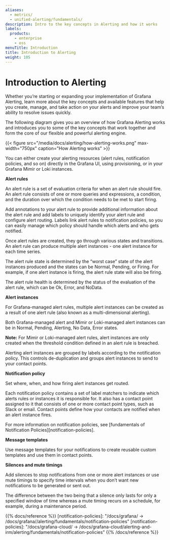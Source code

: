```yaml
---
aliases:
  - metrics/
  - unified-alerting/fundamentals/
description: Intro to the key concepts in Alerting and how it works
labels:
  products:
    - enterprise
    - oss
menuTitle: Introduction
title: Introduction to Alerting
weight: 105
---
```


# Introduction to Alerting

Whether you’re starting or expanding your implementation of Grafana Alerting, learn more about the key concepts and available features that help you create, manage, and take action on your alerts and improve your team’s ability to resolve issues quickly.

The following diagram gives you an overview of how Grafana Alerting works and introduces you to some of the key concepts that work together and form the core of our flexible and powerful alerting engine.

{{< figure src="/media/docs/alerting/how-alerting-works.png" max-width="750px" caption="How Alerting works" >}}

You can either create your alerting resources (alert rules, notification policies, and so on) directly in the Grafana UI, using provisioning, or in your Grafana Mimir or Loki instances.

**Alert rules**

An alert rule is a set of evaluation criteria for when an alert rule should fire. An alert rule consists of one or more queries and expressions, a condition, and the duration over which the condition needs to be met to start firing.

Add annotations to your alert rule to provide additional information about the alert rule and add labels to uniquely identify your alert rule and configure alert routing. Labels link alert rules to notification policies, so you can easily manage which policy should handle which alerts and who gets notified.

Once alert rules are created, they go through various states and transitions. An alert rule can produce multiple alert instances - one alert instance for each time series.

The alert rule state is determined by the “worst case” state of the alert instances produced and the states can be Normal, Pending, or Firing. For example, if one alert instance is firing, the alert rule state will also be firing.

The alert rule health is determined by the status of the evaluation of the alert rule, which can be Ok, Error, and NoData.

**Alert instances**

For Grafana-managed alert rules, multiple alert instances can be created as a result of one alert rule (also known as a multi-dimensional alerting).

Both Grafana-managed alert and Mimir or Loki-managed alert instances can be in Normal, Pending, Alerting, No Data, Error states.

**Note:** For Mimir or Loki-managed alert rules, alert instances are only created when the threshold condition defined in an alert rule is breached.

Alerting alert instances are grouped by labels according to the notification policy. This controls de-duplication and groups alert instances to send to your contact points.

**Notification policy**

Set where, when, and how firing alert instances get routed.

Each notification policy contains a set of label matchers to indicate which alerts rules or instances it is responsible for. It also has a contact point assigned to it that consists of one or more contact point types, such as Slack or email. Contact points define how your contacts are notified when an alert instance fires.

For more information on notification policies, see [fundamentals of Notification Policies][notification-policies].

**Message templates**

Use message templates for your notifications to create reusable custom templates and use them in contact points.

**Silences and mute timings**

Add silences to stop notifications from one or more alert instances or use mute timings to specify time intervals when you don’t want new notifications to be generated or sent out.

The difference between the two being that a silence only lasts for only a specified window of time whereas a mute timing recurs on a schedule, for example, during a maintenance period.

{{% docs/reference %}}
[notification-policies]: "/docs/grafana/ -> /docs/grafana/<GRAFANA VERSION>/alerting/fundamentals/notification-policies"
[notification-policies]: "/docs/grafana-cloud/ -> /docs/grafana-cloud/alerting-and-irm/alerting/fundamentals/notification-policies"
{{% /docs/reference %}}
